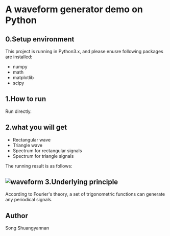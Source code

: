 A waveform generator demo on Python
===
0.Setup environment
---
This project is running in Python3.x, and please enusre following packages are installed:
* numpy
* math
* matplotlib
* scipy

1.How to run
---
Run directly.

2.what you will get
---
* Rectangular wave
* Triangle wave
* Spectrum for rectangular signals
* Spectrum for triangle signals

The running result is as follows:

![waveform](https://github.com/yannysong/signals-and-systems/raw/main/signals/)
3.Underlying principle
---
According to Fourier's theory, a set of trigonometric functions can generate any periodical signals.


Author
---
Song Shuangyannan
